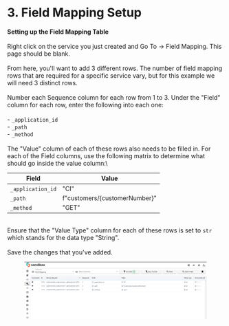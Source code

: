 # 3. Field Mapping Setup

**Setting up the Field Mapping Table**\
\
Right click on the service you just created and Go To -> Field Mapping. This page should be blank.\
\
From here, you'll want to add 3 different rows. The number of field mapping rows that are required for a specific service vary, but for this example we will need 3 distinct rows.\
\
Number each Sequence column for each row from 1 to 3. Under the "Field" column for each row, enter the following into each one:\
\
\- `_application_id`\
\- `_path`\
\- `_method`\
\
The "Value" column of each of these rows also needs to be filled in. For each of the Field columns, use the following matrix to determine what should go inside the value column:\


| Field             | Value                         |
| ----------------- | ----------------------------- |
| `_application_id` | "CI"                          |
| `_path`           | f"customers/{customerNumber}" |
| `_method`         | "GET"                         |

\
Ensure that the "Value Type" column for each of these rows is set to `str` which stands for the data type "String".\
\
Save the changes that you've added.

<figure><img src="../../.gitbook/assets/image (10) (1) (1).png" alt=""><figcaption></figcaption></figure>
